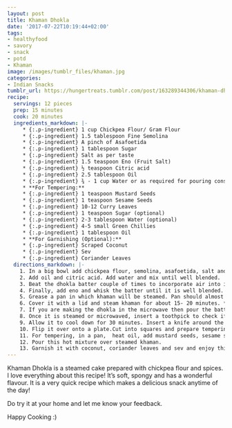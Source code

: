 ```yaml
---
layout: post
title: Khaman Dhokla
date: '2017-07-22T10:19:44+02:00'
tags:
- healthyfood
- savory
- snack
- potd
- Khaman
image: /images/tumblr_files/khaman.jpg
categories:
- Indian Snacks
tumblr_url: https://hungertreats.tumblr.com/post/163289344306/khaman-dhokla
recipe:
  servings: 12 pieces
  prep: 15 minutes
  cook: 20 minutes
  ingredients_markdown: |-
     * {:.p-ingredient} 1 cup Chickpea Flour/ Gram Flour
     * {:.p-ingredient} 1.5 tablespoon Fine Semolina
     * {:.p-ingredient} A pinch of Asafoetida
     * {:.p-ingredient} 1 tablespoon Sugar
     * {:.p-ingredient} Salt as per taste
     * {:.p-ingredient} 1.5 teaspoon Eno (Fruit Salt)
     * {:.p-ingredient} ½ teaspoon Citric acid
     * {:.p-ingredient} 2.5 tablespoon Oil
     * {:.p-ingredient} ¾ - 1 cup Water or as required for pouring consistency
     * **For Tempering:**
     * {:.p-ingredient} 1 teaspoon Mustard Seeds 
     * {:.p-ingredient} 1 teaspoon Sesame Seeds
     * {:.p-ingredient} 10-12 Curry Leaves
     * {:.p-ingredient} 1 teaspoon Sugar (optional)
     * {:.p-ingredient} 2-3 tablespoon Water (optional)
     * {:.p-ingredient} 4-5 small Green Chillies
     * {:.p-ingredient} 1 tablespoon Oil
     * **For Garnishing (Optional):**
     * {:.p-ingredient} Scraped Coconut
     * {:.p-ingredient} Sev
     * {:.p-ingredient} Coriander Leaves
  directions_markdown: |-
    1. In a big bowl add chickpea flour, semolina, asafoetida, salt and sugar. You can store this mix in an airtight container and when ready, mix in the remaining ingredients.
    2. Add oil and citric acid. Add water and mix until well blended.
    3. Beat the dhokla batter couple of times to incorporate air into it. This will result into fluffy and light dhokla. This has to be done before adding eno.
    4. Finally, add eno and whisk the batter until it is well blended. The batter will become airy and frothy and it should be of a thick dropping consistency.
    5. Grease a pan in which khaman will be steamed. Pan should almost be double in size as the batter will rise up while steaming. In a large vessel fill water and lay a channi/strainer at the base. Pour batter into that greased pan and place it inside the vessel containing hot boiling water and over the strainer.
    6. Cover it with a lid and steam khaman for about 15- 20 minutes. **OR**
    7. If you are making the dhokla in the microwave then pour the batter into a greased microwave bowl. Cook for 3-4 minutes (or it may take 5-6 minutes depending on the microwave) at full power.
    8. Once it is steamed or microwaved, insert a toothpick to check if khaman is properly cooked. It should come out clean.
    9. Allow it to cool down for 30 minutes. Insert a knife around the edges to loosen up Khaman.
    10. Flip it over onto a plate.Cut into squares and prepare tempering.
    11. For tempering, in a pan,  heat oil, add mustard seeds, sesame seeds and green chillies and let it splutter on a low flame. Don’t fry these on a high flame as they may explode leaving a mess. Add curry leaves and when they are crisp, add sugar and water. Mix it well.
    12. Pour this hot mixture over steamed khaman. 
    13. Garnish it with coconut, coriander leaves and sev and enjoy this delicious and nutritious Gujarati snack with chutney of your choice.
---
```

Khaman Dhokla is a steamed cake prepared with chickpea flour and spices. I love everything about this recipe! It’s soft, spongy and has a wonderful flavour. It is a very quick recipe which makes a delicious snack anytime of the day!

Do try it at your home and let me know your feedback.

Happy Cooking :)
